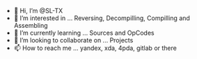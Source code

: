 - 👋 Hi, I’m @SL-TX
- 👀 I’m interested in ... Reversing, Decompilling, Compilling and Assembling
- 🌱 I’m currently learning ... Sources and OpCodes
- 💞️ I’m looking to collaborate on ... Projects
- 📫 How to reach me ... yandex, xda, 4pda, gitlab or there
